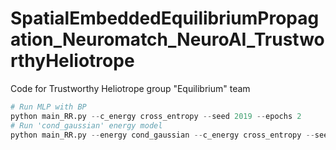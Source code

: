 # SpatialEmbeddedEquilibriumPropagation_Neuromatch_NeuroAI_TrustworthyHeliotrope
Code for Trustworthy Heliotrope group "Equilibrium" team



```python
# Run MLP with BP
python main_RR.py --c_energy cross_entropy --seed 2019 --epochs 2
# Run 'cond_gaussian' energy model
python main_RR.py --energy cond_gaussian --c_energy cross_entropy --seed 2019 --epochs 2
```